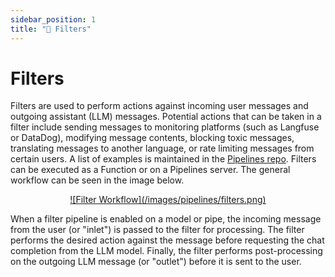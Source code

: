```yaml
---
sidebar_position: 1
title: "🚰 Filters"
---
```


# Filters

Filters are used to perform actions against incoming user messages and outgoing assistant (LLM) messages. Potential actions that can be taken in a filter include sending messages to monitoring platforms (such as Langfuse or DataDog), modifying message contents, blocking toxic messages, translating messages to another language, or rate limiting messages from certain users. A list of examples is maintained in the [Pipelines repo](https://github.com/open-webui/pipelines/tree/main/examples/filters). Filters can be executed as a Function or on a Pipelines server. The general workflow can be seen in the image below.

<p align="center">
  <a href="#">
    ![Filter Workflow](/images/pipelines/filters.png)
  </a>
</p>

When a filter pipeline is enabled on a model or pipe, the incoming message from the user (or "inlet") is passed to the filter for processing. The filter performs the desired action against the message before requesting the chat completion from the LLM model. Finally, the filter performs post-processing on the outgoing LLM message (or "outlet") before it is sent to the user.
